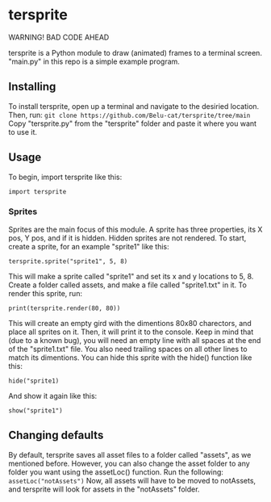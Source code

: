 # tersprite
WARNING! BAD CODE AHEAD

tersprite is a Python module to draw (animated) frames to a terminal screen. "main.py" in this repo is a simple example program.

## Installing
To install tersprite, open up a terminal and navigate to the desiried location. Then, run:
`git clone https://github.com/Belu-cat/tersprite/tree/main`
Copy "tersprite.py" from the "tersprite" folder and paste it where you want to use it.

## Usage
To begin, import tersprite like this:

`import tersprite`

### Sprites
Sprites are the main focus of this module. A sprite has three properties, its X pos, Y pos, and if it is hidden. Hidden sprites are not rendered. To start, create a sprite, for an example "sprite1" like this:

`tersprite.sprite("sprite1", 5, 8)`

This will make a sprite called "sprite1" and set its x and y locations to 5, 8.
Create a folder called assets, and make a file called "sprite1.txt" in it. To render this sprite, run:

`print(tersprite.render(80, 80))`

This will create an empty gird with the dimentions 80x80 charectors, and place all sprites on it. Then, it will print it to the console. Keep in mind that (due to a known bug), you will need an empty line with all spaces at the end of the "sprite1.txt" file. You also need trailing spaces on all other lines to match its dimentions. You can hide this sprite with the hide() function like this:

`hide("sprite1)`

And show it again like this:

`show("sprite1")`

## Changing defaults
By default, tersprite saves all asset files to a folder called "assets", as we mentioned before. However, you can also change the asset folder to any folder you want using the assetLoc() function. Run the following:
`assetLoc("notAssets")`
Now, all assets will have to be moved to notAssets, and tersprite will look for assets in the "notAssets" folder.